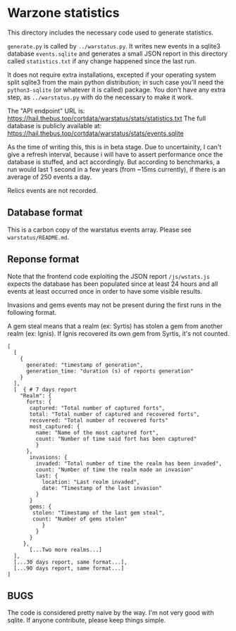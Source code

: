 # Warzone statistics

This directory includes the necessary code used to generate statistics.

`generate.py` is called by `../warstatus.py`. It writes new events in a sqlite3
database `events.sqlite` and generates a small JSON report in this directory
called `statistics.txt` if any change happened since the last run.

It does not require extra installations, excepted if your operating system
split sqlite3 from the main python distribution; in such case you'll need the
`python3-sqlite` (or whatever it is called) package. You don't have any extra
step, as `../warstatus.py` with do the necessary to make it work.

The "API endpoint" URL is: https://hail.thebus.top/cortdata/warstatus/stats/statistics.txt
The full database is publicly available at: https://hail.thebus.top/cortdata/warstatus/stats/events.sqlite

As the time of writing this, this is in beta stage. Due to uncertainity, I
can't give a refresh interval, because i will have to assert performance once
the database is stuffed, and act accordingly. But according to benchmarks, a
run would last 1 second in a few years (from ~15ms currently), if there is an
average of 250 events a day.

Relics events are not recorded.

## Database format

This is a carbon copy of the warstatus events array. Please see `warstatus/README.md`.

## Reponse format

Note that the frontend code exploiting the JSON report `/js/wstats.js` expects
the database has been populated since at least 24 hours and all events at least
occurred once in order to have some visible results.

Invasions and gems events may not be present during the first runs in the
following format.

A gem steal means that a realm (ex: Syrtis) has stolen a gem from another realm
(ex: Ignis). If Ignis recovered its own gem from Syrtis, it's not counted.

```
[
  [
    {
      generated: "timestamp of generation",
      generation_time: "duration (s) of reports generation"
    }
  ],
  [  { # 7 days report
  	"Realm": {
	  forts: {
	   captured: "Total number of captured forts",
	   total: "Total number of captured and recovered forts",
	   recovered: "Total number of recovered forts"
	   most_captured: {
	     name: "Name of the most captured fort",
	     count: "Number of time said fort has been captured"
	     }
	  },
	   invasions: {
	     invaded: "Total number of time the realm has been invaded",
	     count: "Number of time the realm made an invasion"
	     last: {
	       location: "Last realm invaded",
	       date: "Timestamp of the last invasion"
	     }
	   }
	   gems: {
	   	stolen: "Timestamp of the last gem steal",
		count: "Number of gems stolen"
           }
         }
       }
     },
       [...Two more realms...]
  ],
  [...30 days report, same format...],
  [...90 days report, same format...]
]
```

## BUGS

The code is considered pretty naive by the way. I'm not very good with sqlite.
If anyone contribute, please keep things simple.
